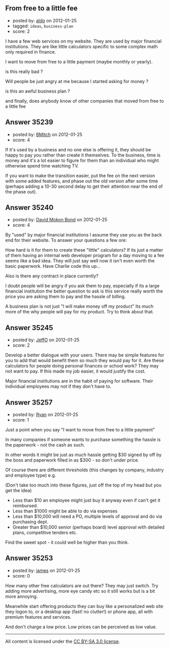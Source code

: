 ## From free to a little fee

- posted by: [aldo](https://stackexchange.com/users/-1/15967-aldo) on 2012-01-25
- tagged: `ideas`, `business-plan`
- score: 2

I have a few web services on my website.
They are used by major financial institutions. 
They are like little calculators specific to some complex math only required in finance.

I want to move from free to a little payment (maybe monthly or yearly).

is this really bad ? 

Will people be just angry at me because I started asking for money ?

is this an awful business plan ?

and finally, does anybody know of other companies that moved from free to a little fee





## Answer 35239

- posted by: [BMitch](https://stackexchange.com/users/-1/11142-bmitch) on 2012-01-25
- score: 4

If it's used by a business and no one else is offering it, they should be happy to pay you rather than create it themselves. To the business, time is money and it's a lot easier to figure for them than an individual who might otherwise spend time watching TV.

If you want to make the transition easier, put the fee on the next version with some added features, and phase out the old version after some time (perhaps adding a 10-30 second delay to get their attention near the end of the phase out).


## Answer 35240

- posted by: [David Mokon Bond](https://stackexchange.com/users/-1/9603-david-mokon-bond) on 2012-01-25
- score: 4

By "used" by major financial institutions I assume they use you as the back end for their website. To answer your questions a few ore:

How hard is it for them to create these "little" calculators? If its just a matter of them having an internal web developer program for a day moving to a fee seems like a bad idea. They will just say well now it isn't even worth the basic paperwork. Have Charlie code this up...

Also is there any contract in place currently?

I doubt people will be angry if you ask them to pay, especially if its a large financial institution the better question to ask is this service really worth the price you are asking them to pay and the hassle of billing.

A business plan is not just "I will make money off my product" Its much more of the why people will pay for my product. Try to think about that.


## Answer 35245

- posted by: [JeffO](https://stackexchange.com/users/-1/1796-jeffo) on 2012-01-25
- score: 2

Develop a better dialogue with your users. There may be simple features for you to add that would benefit them so much they would pay for it. Are these calculators for people doing personal finances or school work? They may not want to pay. If this made my job easier, it would justify the cost.

Major financial institutions are in the habit of paying for software. Their individual employees may not if they don't have to.


## Answer 35257

- posted by: [Ryan](https://stackexchange.com/users/-1/465-ryan) on 2012-01-25
- score: 1

Just a point when you say "I want to move from free to a little payment"

In many companies if someone wants to purchase something the hassle is the paperwork - not the cash as such.

In other words it might be just as much hassle getting $30 signed by off by the boss and paperwork filled in as $300 - so don't under price.

Of course there are different thresholds (this changes by company, industry and employee type) e.g.

(Don't take too much into these figures, just off the top of my head but you get the idea)

* Less than $10 an employee might just buy it anyway even if can't get it reimbursed.
* Less than $1000 might be able to do via expenses
* Less than $10,000 will need a PO, multiple levels of approval and do via purchasing dept.
* Greater than $10,000 senior (perhaps board) level approval with detailed plans, competitive tenders etc.

Find the sweet spot - it could well be higher than you think.


## Answer 35253

- posted by: [james](https://stackexchange.com/users/-1/5800-james) on 2012-01-25
- score: 0

How many other free calculators are out there? They may just switch. Try adding more advertising, more eye candy etc so it still works but is a bit more annoying.

Meanwhile start offering products they can buy like a personalized web site they logon to, or a desktop app (fast! no clutter!) or phone app, all with premium features and services.

And don't charge a low price. Low prices can be perceived as low value. 



---

All content is licensed under the [CC BY-SA 3.0 license](https://creativecommons.org/licenses/by-sa/3.0/).
